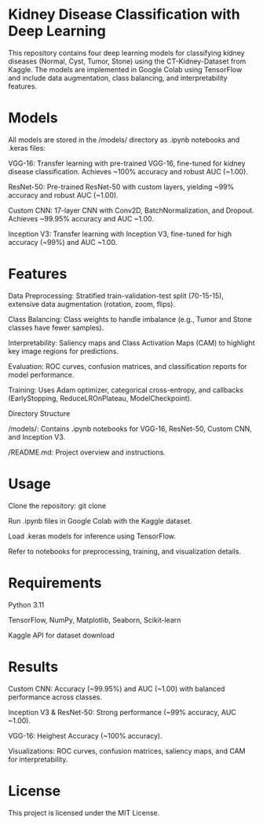 # Kidney Disease Classification with Deep Learning

This repository contains four deep learning models for classifying kidney diseases (Normal, Cyst, Tumor, Stone) using the CT-Kidney-Dataset from Kaggle. The models are implemented in Google Colab using TensorFlow and include data augmentation, class balancing, and interpretability features.


# Models

All models are stored in the /models/ directory as .ipynb notebooks and .keras files:

VGG-16: Transfer learning with pre-trained VGG-16, fine-tuned for kidney disease classification. Achieves ~100% accuracy and robust AUC (~1.00).

ResNet-50: Pre-trained ResNet-50 with custom layers, yielding ~99% accuracy and robust AUC (~1.00).

Custom CNN: 17-layer CNN with Conv2D, BatchNormalization, and Dropout. Achieves ~99.95% accuracy and AUC ~1.00.

Inception V3: Transfer learning with Inception V3, fine-tuned for high accuracy (~99%) and AUC ~1.00.


# Features

Data Preprocessing: Stratified train-validation-test split (70-15-15), extensive data augmentation (rotation, zoom, flips).

Class Balancing: Class weights to handle imbalance (e.g., Tumor and Stone classes have fewer samples).

Interpretability: Saliency maps and Class Activation Maps (CAM) to highlight key image regions for predictions.

Evaluation: ROC curves, confusion matrices, and classification reports for model performance.

Training: Uses Adam optimizer, categorical cross-entropy, and callbacks (EarlyStopping, ReduceLROnPlateau, ModelCheckpoint).

Directory Structure





/models/: Contains .ipynb notebooks for VGG-16, ResNet-50, Custom CNN, and Inception V3.



/README.md: Project overview and instructions.


# Usage

Clone the repository: git clone <repo-url>

Run .ipynb files in Google Colab with the Kaggle dataset.

Load .keras models for inference using TensorFlow.

Refer to notebooks for preprocessing, training, and visualization details.


# Requirements

Python 3.11

TensorFlow, NumPy, Matplotlib, Seaborn, Scikit-learn

Kaggle API for dataset download


# Results

Custom CNN: Accuracy (~99.95%) and AUC (~1.00) with balanced performance across classes.

Inception V3 & ResNet-50: Strong performance (~99% accuracy, AUC ~1.00).

VGG-16: Heighest Accuracy (~100% accuracy).

Visualizations: ROC curves, confusion matrices, saliency maps, and CAM for interpretability.


# License

This project is licensed under the MIT License.